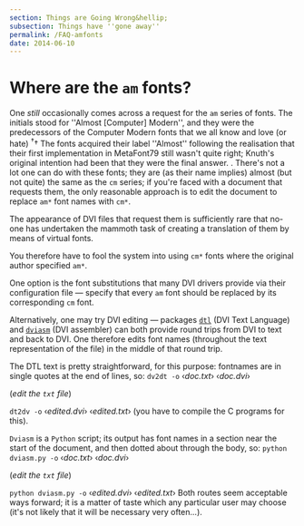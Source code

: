 ```yaml
---
section: Things are Going Wrong&hellip;
subsection: Things have ''gone away''
permalink: /FAQ-amfonts
date: 2014-06-10
---
```


# Where are the `am` fonts?

One _still_ occasionally comes across a request for the `am`
series of fonts.  The initials stood for ''Almost [Computer] Modern'',
and they were the predecessors of the Computer Modern fonts that we
all know and love (or hate)
<sup class="fmk">&dagger;</sup><span class="footnote">&dagger; 
  The fonts acquired their label ''Almost'' following the realisation
  that their first implementation in MetaFont79 still wasn't quite right;
  Knuth's original intention had been that they were the final answer.
</span>.
There's not a lot one can do with these
fonts; they are (as their name implies) almost (but not quite) the
same as the `cm` series; if you're faced with a document that requests
them, the only reasonable approach is to edit the document to replace
`am*` font names with `cm*`.

The appearance of DVI files that request them is sufficiently
rare that no-one has undertaken the mammoth task of creating a
translation of them by means of virtual fonts.

You therefore have to fool the system into using `cm*` fonts
where the original author specified `am*`.

One option is the font substitutions that many
DVI drivers provide via their configuration file&nbsp;&mdash;
specify that every `am` font should be replaced by its
corresponding `cm` font.

Alternatively, one may try DVI editing&nbsp;&mdash; packages
[`dtl`](https://ctan.org/pkg/dtl) (DVI Text Language) and [`dviasm`](https://ctan.org/pkg/dviasm)
(DVI assembler) can both provide round trips from DVI to
text and back to DVI.  One therefore edits font names
(throughout the text representation of the file) in the middle of that
round trip.

The DTL text is pretty straightforward, for this purpose:
fontnames are in single quotes at the end of lines, so:
  `dv2dt -o` &lsaquo;_doc.txt_&rsaquo; &lsaquo;_doc.dvi_&rsaquo;

  (_edit the `txt` file_)

  `dt2dv -o` &lsaquo;_edited.dvi_&rsaquo; &lsaquo;_edited.txt_&rsaquo;
(you have to compile the C programs for this).

`Dviasm` is a `Python` script; its output has font
names in a section near the start of the document, and then dotted
about through the body, so:
  `python dviasm.py -o` &lsaquo;_doc.txt_&rsaquo; &lsaquo;_doc.dvi_&rsaquo;

  (_edit the `txt` file_)

  `python dviasm.py -o` &lsaquo;_edited.dvi_&rsaquo; &lsaquo;_edited.txt_&rsaquo;
Both routes seem acceptable ways forward; it is a matter of taste
which any particular user may choose (it's not likely that it will be
necessary very often...).

